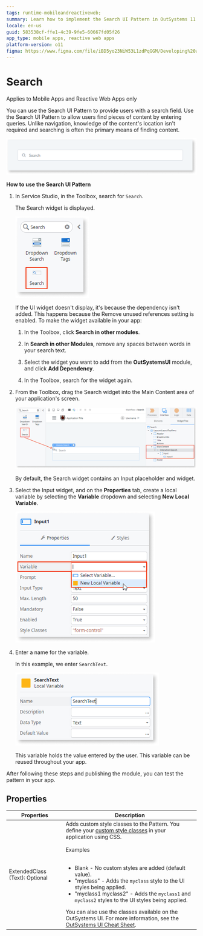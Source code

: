 ```yaml
---
tags: runtime-mobileandreactiveweb;
summary: Learn how to implement the Search UI Pattern in OutSystems 11 (O11) to enhance user experience by allowing content searches without navigation knowledge.
locale: en-us
guid: 583538cf-ffe1-4c39-9fe5-60667fd05f26
app_type: mobile apps, reactive web apps
platform-version: o11
figma: https://www.figma.com/file/iBD5yo23NiW53L1zdPqGGM/Developing%20an%20Application?node-id=213:66
---
```


# Search

<div class="info" markdown="1">

Applies to Mobile Apps and Reactive Web Apps only

</div>

You can use the Search UI Pattern to provide users with a search field. Use the Search UI Pattern to allow users find pieces of content by entering queries. Unlike navigation, knowledge of the content's location isn't required and searching is often the primary means of finding content.

![Example of Search UI Pattern in a mobile or reactive web app](images/search-5-ss.png "Search UI Pattern Example")

**How to use the Search UI Pattern**

1. In Service Studio, in the Toolbox, search for `Search`.

    The Search widget is displayed.

    ![Search widget displayed in the Service Studio toolbox](images/search-1-ss.png "Search Widget in Service Studio")

    If the UI widget doesn't display, it's because the dependency isn't added. This happens because the Remove unused references setting is enabled. To make the widget available in your app:

    1. In the Toolbox, click **Search in other modules**.

    1. In **Search in other Modules**, remove any spaces between words in your search text.
    
    1. Select the widget you want to add from the **OutSystemsUI** module, and click **Add Dependency**. 
    
    1. In the Toolbox, search for the widget again.

1. From the Toolbox, drag the Search widget into the Main Content area of your application's screen.

    ![Dragging the Search widget into the Main Content area of an application screen](images/search-2-ss.png "Dragging Search Widget")

    By default, the Search widget contains an Input placeholder and widget.

1. Select the Input widget, and on the **Properties** tab, create a local variable by selecting the **Variable** dropdown and selecting **New Local Variable**.

    ![Properties tab for the Search Input widget in Service Studio](images/search-3-ss.png "Search Input Properties")

1. Enter a name for the variable.

    In this example, we enter `SearchText`.

    ![Entering a name for the local variable associated with the Search Input widget](images/search-4-ss.png "Naming Search Variable")

    This variable holds the value entered by the user. This variable can be reused throughout your app.

After following these steps and publishing the module, you can test the pattern in your app.

## Properties

| Properties                     | Description                                                                                                                                                                                                                                                                                                                                                                                                                                                                                                                                                                                                                        |
|--------------------------------|------------------------------------------------------------------------------------------------------------------------------------------------------------------------------------------------------------------------------------------------------------------------------------------------------------------------------------------------------------------------------------------------------------------------------------------------------------------------------------------------------------------------------------------------------------------------------------------------------------------------------------|
| ExtendedClass (Text): Optional | Adds custom style classes to the Pattern. You define your [custom style classes](../../../look-feel/css.md) in your application using CSS.<br/><br/>Examples<br/><br/><ul><li>Blank - No custom styles are added (default value). </li><li>"myclass" - Adds the ``myclass`` style to the UI styles being applied.</li><li>"myclass1 myclass2" - Adds the ``myclass1`` and ``myclass2`` styles to the UI styles being applied.</li></ul>You can also use the classes available on the OutSystems UI. For more information, see the [OutSystems UI Cheat Sheet](https://outsystemsui.outsystems.com/OutSystemsUIWebsite/CheatSheet). |

